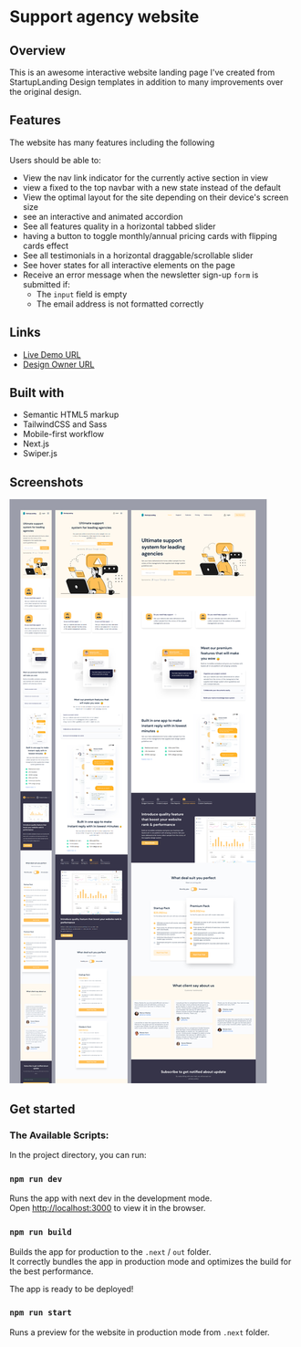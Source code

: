 # Support agency website

## Overview

This is an awesome interactive website landing page I've created from StartupLanding Design templates in addition to many improvements over the original design.

## Features

The website has many features including the following

Users should be able to:

- View the nav link indicator for the currently active section in view
- view a fixed to the top navbar with a new state instead of the default
- View the optimal layout for the site depending on their device's screen size
- see an interactive and animated accordion
- See all features quality in a horizontal tabbed slider
- having a button to toggle monthly/annual pricing cards with flipping cards effect
- See all testimonials in a horizontal draggable/scrollable slider
- See hover states for all interactive elements on the page
- Receive an error message when the newsletter sign-up `form` is submitted if:
  - The `input` field is empty
  - The email address is not formatted correctly

## Links

- [Live Demo URL](https://agency-website-landing-nextjs.onrender.com)
- [ Design Owner URL ](https://startuplanding.redq.io)

## Built with

- Semantic HTML5 markup
- TailwindCSS and Sass
- Mobile-first workflow
- Next.js
- Swiper.js

## Screenshots

![](./screenshots/all_screens.jpg)

## Get started

### The Available Scripts:

In the project directory, you can run:

### `npm run dev`

Runs the app with next dev in the development mode.\
Open [http://localhost:3000](http://localhost:3000) to view it in the browser.

### `npm run build`

Builds the app for production to the `.next` / `out` folder.\
It correctly bundles the app in production mode and optimizes the build for the best performance.

The app is ready to be deployed!

### `npm run start`

Runs a preview for the website in production mode from `.next` folder.
